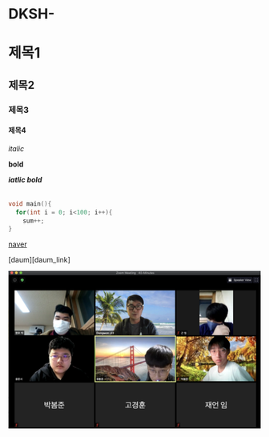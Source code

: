# DKSH-
# 제목1
## 제목2
### 제목3
#### 제목4

*italic*

**bold**

***iatlic bold***

~~~c

void main(){
  for(int i = 0; i<100; i++){
    sum++;
}

~~~

[naver](https://www.naver.com)

[daum][daum_link]

[naver]: https://www.daum.net

![logo](https://github.com/cchamchi/DKSH001/blob/main/image/dksh001.png)

